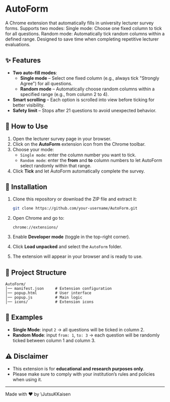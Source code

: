 # AutoForm
A Chrome extension that automatically fills in university lecturer survey forms. Supports two modes:  Single mode: Choose one fixed column to tick for all questions.  Random mode: Automatically tick random columns within a defined range.  Designed to save time when completing repetitive lecturer evaluations.

## ✨ Features
- **Two auto-fill modes**:
  - **Single mode** – Select one fixed column (e.g., always tick "Strongly Agree") for all questions.  
  - **Random mode** – Automatically choose random columns within a specified range (e.g., from column 2 to 4).  
- **Smart scrolling** – Each option is scrolled into view before ticking for better visibility.  
- **Safety limit** – Stops after 21 questions to avoid unexpected behavior.  

## 📖 How to Use
1. Open the lecturer survey page in your browser.  
2. Click on the **AutoForm** extension icon from the Chrome toolbar.  
3. Choose your mode:  
   - `Single mode`: enter the column number you want to tick.  
   - `Random mode`: enter the **from** and **to** column numbers to let AutoForm select randomly within that range.  
4. Click **Tick** and let AutoForm automatically complete the survey.  

## 🔧 Installation
1. Clone this repository or download the ZIP file and extract it:  
   ```bash
   git clone https://github.com/your-username/AutoForm.git

2. Open Chrome and go to:

   ```
   chrome://extensions/
   ```
3. Enable **Developer mode** (toggle in the top-right corner).
4. Click **Load unpacked** and select the `AutoForm` folder.
5. The extension will appear in your browser and is ready to use.

## 📂 Project Structure

```
AutoForm/
│── manifest.json     # Extension configuration
│── popup.html        # User interface
│── popup.js          # Main logic
│── icons/            # Extension icons
```

## 🚀 Examples

* **Single Mode**: input `2` → all questions will be ticked in column 2.
* **Random Mode**: input `from: 1`, `to: 3` → each question will be randomly ticked between column 1 and column 3.

## ⚠️ Disclaimer

* This extension is for **educational and research purposes only**.
* Please make sure to comply with your institution’s rules and policies when using it.

---

Made with ❤️ by \JutsuKKaisen
